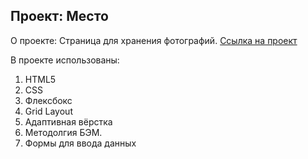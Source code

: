 **__Проект: Место__**
---------------------------------------------

О проекте:
Страница для хранения фотографий.
[Ссылка на проект](https://oleynikov-da.github.io/mesto-project/index.html)

В проекте использованы:
1. HTML5
2. CSS
3. Флексбокс
4. Grid Layout
5. Адаптивная вёрстка
6. Методолгия БЭМ.
7. Формы для ввода данных